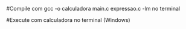 #Compile com gcc -o calculadora main.c expressao.c -lm no terminal

#Execute com calculadora no terminal (Windows)

